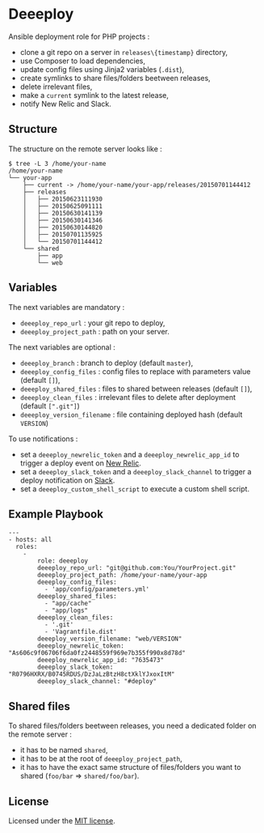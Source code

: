# Deeeploy

Ansible deployment role for PHP projects :

* clone a git repo on a server in `releases\{timestamp}` directory,
* use Composer to load dependencies,
* update config files using Jinja2 variables (`.dist`),
* create symlinks to share files/folders beetween releases,
* delete irrelevant files,
* make a `current` symlink to the latest release,
* notify New Relic and Slack.

## Structure

The structure on the remote server looks like :

```shell
$ tree -L 3 /home/your-name
/home/your-name
└── your-app
    ├── current -> /home/your-name/your-app/releases/20150701144412
    ├── releases
    │   ├── 20150623111930
    │   ├── 20150625091111
    │   ├── 20150630141139
    │   ├── 20150630141346
    │   ├── 20150630144820
    │   ├── 20150701135925
    │   └── 20150701144412
    └── shared
        ├── app
        └── web
```

## Variables

The next variables are mandatory :

* `deeeploy_repo_url` : your git repo to deploy,
* `deeeploy_project_path` : path on your server.

The next variables are optional :

* `deeeploy_branch` : branch to deploy (default `master`),
* `deeeploy_config_files` : config files to replace with parameters value (default `[]`),
* `deeeploy_shared_files` : files to shared between releases (default `[]`),
* `deeeploy_clean_files` : irrelevant files to delete after deployment (default `[".git"]`)
* `deeeploy_version_filename` : file containing deployed hash (default `VERSION`)

To use notifications :

* set a `deeeploy_newrelic_token` and a `deeeploy_newrelic_app_id` to trigger a deploy event on [New Relic](http://newrelic.com/).
* set a `deeeploy_slack_token` and a `deeeploy_slack_channel` to trigger a deploy notification on [Slack](https://slack.com/).
* set a `deeeploy_custom_shell_script` to execute a custom shell script.

## Example Playbook

```
---
- hosts: all
  roles:
    -
        role: deeeploy
        deeeploy_repo_url: "git@github.com:You/YourProject.git"
        deeeploy_project_path: /home/your-name/your-app
        deeeploy_config_files:
          - 'app/config/parameters.yml'
        deeeploy_shared_files:
          - "app/cache"
          - "app/logs"
        deeeploy_clean_files:
          - '.git'
          - 'Vagrantfile.dist'
        deeeploy_version_filename: "web/VERSION"
        deeeploy_newrelic_token: "As606c9f06706f6da0fz2448559f969e7b355f990x8d78d"
        deeeploy_newrelic_app_id: "7635473"
        deeeploy_slack_token: "R0796HXRX/B0745RDUS/DzJaLzBtzH8ctXklYJxoxItM"
        deeeploy_slack_channel: "#deploy"
```

## Shared files

To shared files/folders beetween releases, you need a dedicated folder on the remote server :

* it has to be named `shared`,
* it has to be at the root of `deeeploy_project_path`,
* it has to have the exact same structure of files/folders you want to shared (`foo/bar` => `shared/foo/bar`).

## License

Licensed under the [MIT license](LICENSE).
